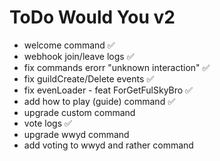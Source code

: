 # ToDo Would You v2

- welcome command ✅
- webhook join/leave logs ✅
- fix commands erorr "unknown interaction" ✅
- fix guildCreate/Delete events ✅
- fix evenLoader - feat ForGetFulSkyBro ✅
- add how to play (guide) command ✅
- upgrade custom command
- vote logs ✅
- upgrade wwyd command 
- add voting to wwyd and rather command
